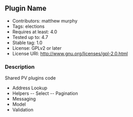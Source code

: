 ## Plugin Name 
- Contributors: matthew murphy
- Tags: elections
- Requires at least: 4.0
- Tested up to: 4.7
- Stable tag: 1.0
- License: GPLv2 or later
- License URI: http://www.gnu.org/licenses/gpl-2.0.html

### Description 

Shared PV plugins code
- Address Lookup
- Helpers
-- Select
-- Pagination
- Messaging
- Model
- Validation
